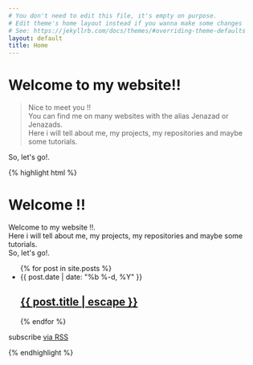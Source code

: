 ```yaml
---
# You don't need to edit this file, it's empty on purpose.
# Edit theme's home layout instead if you wanna make some changes
# See: https://jekyllrb.com/docs/themes/#overriding-theme-defaults
layout: default
title: Home
---
```

# Welcome to my website!!

>Nice to meet you !!  
>You can find me on many websites with the alias Jenazad or Jenazads.  
>Here i will tell about me, my projects, my repositories and maybe some tutorials.

So, let's go!.

{% highlight html %}
<div class="home">
  <h1 class="page-heading">Welcome !!</h1>
  <p>Welcome to my website !!.<br>
  Here i will tell about me, my projects, my repositories and maybe some tutorials.<br>
  So, let's go!.</p>
  <ul class="post-list">
    {% for post in site.posts %}
      <li>
        <span class="post-meta">{{ post.date | date: "%b %-d, %Y" }}</span>
        <h2>
          <a class="post-link" href="{{ post.url | prepend: site.baseurl }}">{{ post.title | escape }}</a>
        </h2>
      </li>
    {% endfor %}
  </ul>
  <p class="rss-subscribe">subscribe <a href="{{ "/feed.xml" | prepend: site.baseurl }}">via RSS</a></p>
</div>
{% endhighlight %}
